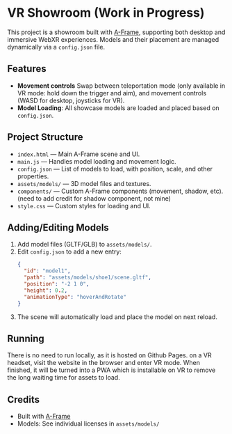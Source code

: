 # VR Showroom (Work in Progress)

This project is a showroom built with [A-Frame](https://aframe.io/), supporting both desktop and immersive WebXR experiences. Models and their placement are managed dynamically via a `config.json` file.

## Features
- **Movement controls** Swap between teleportation mode (only available in VR mode: hold down the trigger and aim), and movement controls (WASD for desktop, joysticks for VR).
- **Model Loading**: All showcase models are loaded and placed based on `config.json`.

## Project Structure

- `index.html` — Main A-Frame scene and UI.
- `main.js` — Handles model loading and movement logic.
- `config.json` — List of models to load, with position, scale, and other properties.
- `assets/models/` — 3D model files and textures.
- `components/` — Custom A-Frame components (movement, shadow, etc). (need to add credit for shadow component, not mine)
- `style.css` — Custom styles for loading and UI.

## Adding/Editing Models

1. Add model files (GLTF/GLB) to `assets/models/`.
2. Edit `config.json` to add a new entry:
   ```json
   {
     "id": "model1",
     "path": "assets/models/shoe1/scene.gltf",
     "position": "-2 1 0",
     "height": 0.2,
     "animationType": "hoverAndRotate"
   }
   ```
3. The scene will automatically load and place the model on next reload.

## Running

There is no need to run locally, as it is hosted on Github Pages. on a VR headset, visit the website in the browser and enter VR mode. When finished, it will be turned into a PWA which is installable on VR to remove the long waiting time for assets to load.

## Credits
- Built with [A-Frame](https://aframe.io/)
- Models: See individual licenses in `assets/models/`


